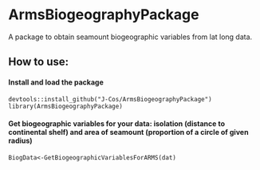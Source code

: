 # ArmsBiogeographyPackage
 A package to obtain seamount biogeographic variables  from lat long data.

## How to use:
#### Install and load the package
    devtools::install_github("J-Cos/ArmsBiogeographyPackage")
    library(ArmsBiogeographyPackage)

#### Get biogeographic variables for your data: isolation (distance to continental shelf) and area of seamount (proportion of a circle of given radius)
    BiogData<-GetBiogeographicVariablesForARMS(dat)
